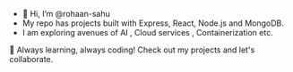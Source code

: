 - 👋 Hi, I’m @rohaan-sahu
- My repo has projects built with Express, React, Node.js and MongoDB.
- I am exploring avenues of AI , Cloud services , Containerization etc.
  
🚀 Always learning, always coding! Check out my projects and let's collaborate.
<!---
rohaan-sahu/rohaan-sahu is a ✨ special ✨ repository because its `README.md` (this file) appears on your GitHub profile.
You can click the Preview link to take a look at your changes.
--->
